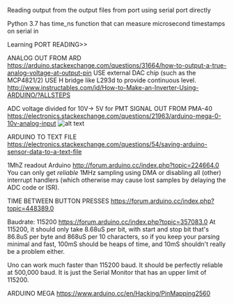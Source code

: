 
Reading output from the output files from port using serial port directly

Python 3.7 has time_ns function that can measure microsecond timestamps on serial in

Learning PORT READING>>

ANALOG OUT FROM ARD
https://arduino.stackexchange.com/questions/31664/how-to-output-a-true-analog-voltage-at-output-pin
USE external DAC chip (such as the MCP4821/2) 
USE H bridge like L293d to provide continuous level. 
http://www.instructables.com/id/How-to-Make-an-Inverter-Using-ARDUINO/?ALLSTEPS

ADC voltage divided for 10V-> 5V for PMT SIGNAL OUT FROM PMA-40
https://electronics.stackexchange.com/questions/21963/arduino-mega-0-10v-analog-input
![alt text](https://i.stack.imgur.com/yBGzZ.png)

ARDUINO TO TEXT FILE
https://electronics.stackexchange.com/questions/54/saving-arduino-sensor-data-to-a-text-file

1MhZ readout Arduino
http://forum.arduino.cc/index.php?topic=224664.0
You can only get _reliable_ 1MHz sampling using DMA or disabling all (other) interrupt
handlers (which otherwise may cause lost samples by delaying the ADC code or ISR).

TIME BETWEEN BUTTON PRESSES
https://forum.arduino.cc/index.php?topic=448389.0

Baudrate: 115200
https://forum.arduino.cc/index.php?topic=357083.0 
At 115200, it should only take 8.68uS per bit, with start and stop bit that's 86.8uS per byte and 868uS per 10 characters, so if you keep your parsing minimal and fast, 100mS should be heaps of time, and 10mS shouldn't really be a problem either.

Uno can work much faster than 115200 baud. It should be perfectly reliable at 500,000 baud. 
It is just the Serial Monitor that has an upper limit of 115200.

ARDUINO MEGA
https://www.arduino.cc/en/Hacking/PinMapping2560


